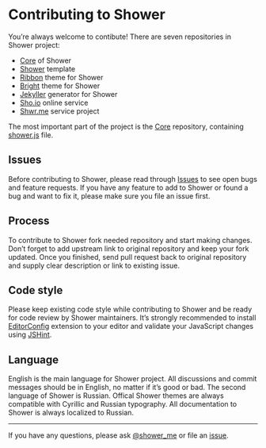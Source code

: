 # Contributing to Shower

You’re always welcome to contibute! There are seven repositories in Shower project:

- [Core](https://github.com/shower/core) of Shower
- [Shower](https://github.com/shower/template) template
- [Ribbon](https://github.com/shower/ribbon) theme for Shower
- [Bright](https://github.com/shower/bright) theme for Shower
- [Jekyller](https://github.com/shower/jekyller) generator for Shower
- [Sho.io](https://github.com/shower/sho.io) online service
- [Shwr.me](https://github.com/shower/sho.io) service project

The most important part of the project is the [Core](https://github.com/shower/core) repository, containing [shower.js](https://github.com/shower/core/blob/master/shower.js) file.

## Issues

Before contributing to Shower, please read through [Issues](https://github.com/shower/shower/issues) to see open bugs and feature requests. If you have any feature to add to Shower or found a bug and want to fix it, please make sure you file an issue first.

## Process

To contribute to Shower fork needed repository and start making changes. Don’t forget to add upstream link to original repository and keep your fork updated. Once you finished, send pull request back to original repository and supply clear description or link to existing issue.

## Code style

Please keep existing code style while contributing to Shower and be ready for code review by Shower maintainers. It’s strongly recommended to install [EditorConfig](http://editorconfig.org) extension to your editor and validate your JavaScript changes using [JSHint](http://jshint.com/).

## Language

English is the main language for Shower project. All discussions and commit messages should be in English, no matter if it’s good or bad. The second language of Shower is Russian. Offical Shower themes are always compatible with Cyrillic and Russian typography. All documentation to Shower is always localized to Russian.

---
If you have any questions, please ask [@shower_me](http://twitter.com/shower_me/) or file an [issue](https://github.com/shower/shower/issues/new).